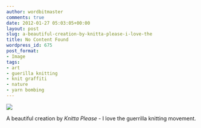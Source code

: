 ```yaml
---
author: wordbitmaster
comments: true
date: 2012-01-27 05:03:05+00:00
layout: post
slug: a-beautiful-creation-by-knitta-please-i-love-the
title: No Content Found
wordpress_id: 675
post_format:
- Image
tags:
- art
- guerilla knitting
- knit graffiti
- nature
- yarn bombing
---
```


![](http://wordbitarchives.files.wordpress.com/2012/01/tumblr_lyd9jxvw9a1qg4qsso1_1280.jpg)

A beautiful creation by _Knitta Please_ - I love the guerrilla knitting movement.
